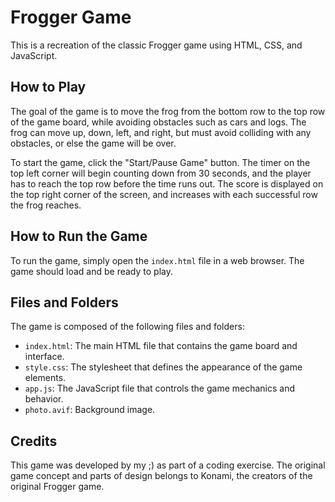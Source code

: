 

# Frogger Game

This is a recreation of the classic Frogger game using HTML, CSS, and JavaScript.

## How to Play

The goal of the game is to move the frog from the bottom row to the top row of the game board, while avoiding obstacles such as cars and logs. The frog can move up, down, left, and right, but must avoid colliding with any obstacles, or else the game will be over.

To start the game, click the "Start/Pause Game" button. The timer on the top left corner will begin counting down from 30 seconds, and the player has to reach the top row before the time runs out. The score is displayed on the top right corner of the screen, and increases with each successful row the frog reaches.

## How to Run the Game

To run the game, simply open the `index.html` file in a web browser. The game should load and be ready to play.

## Files and Folders

The game is composed of the following files and folders:

- `index.html`: The main HTML file that contains the game board and interface.
- `style.css`: The stylesheet that defines the appearance of the game elements.
- `app.js`: The JavaScript file that controls the game mechanics and behavior.
- `photo.avif`: Background image.

## Credits

This game was developed by my ;)  as part of a coding exercise. The original game concept and parts of design belongs to Konami, the creators of the original Frogger game.
